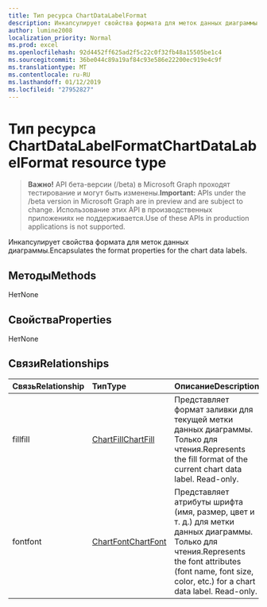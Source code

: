 ```yaml
---
title: Тип ресурса ChartDataLabelFormat
description: Инкапсулирует свойства формата для меток данных диаграммы.
author: lumine2008
localization_priority: Normal
ms.prod: excel
ms.openlocfilehash: 92d4452ff625ad2f5c22c0f32fb48a15505be1c4
ms.sourcegitcommit: 36be044c89a19af84c93e586e22200ec919e4c9f
ms.translationtype: MT
ms.contentlocale: ru-RU
ms.lasthandoff: 01/12/2019
ms.locfileid: "27952827"
---
```

# <a name="chartdatalabelformat-resource-type"></a><span data-ttu-id="f8778-103">Тип ресурса ChartDataLabelFormat</span><span class="sxs-lookup"><span data-stu-id="f8778-103">ChartDataLabelFormat resource type</span></span>

> <span data-ttu-id="f8778-104">**Важно!** API бета-версии (/beta) в Microsoft Graph проходят тестирование и могут быть изменены.</span><span class="sxs-lookup"><span data-stu-id="f8778-104">**Important:** APIs under the /beta version in Microsoft Graph are in preview and are subject to change.</span></span> <span data-ttu-id="f8778-105">Использование этих API в производственных приложениях не поддерживается.</span><span class="sxs-lookup"><span data-stu-id="f8778-105">Use of these APIs in production applications is not supported.</span></span>

<span data-ttu-id="f8778-106">Инкапсулирует свойства формата для меток данных диаграммы.</span><span class="sxs-lookup"><span data-stu-id="f8778-106">Encapsulates the format properties for the chart data labels.</span></span>


## <a name="methods"></a><span data-ttu-id="f8778-107">Методы</span><span class="sxs-lookup"><span data-stu-id="f8778-107">Methods</span></span>
<span data-ttu-id="f8778-108">Нет</span><span class="sxs-lookup"><span data-stu-id="f8778-108">None</span></span>

## <a name="properties"></a><span data-ttu-id="f8778-109">Свойства</span><span class="sxs-lookup"><span data-stu-id="f8778-109">Properties</span></span>
<span data-ttu-id="f8778-110">Нет</span><span class="sxs-lookup"><span data-stu-id="f8778-110">None</span></span>

## <a name="relationships"></a><span data-ttu-id="f8778-111">Связи</span><span class="sxs-lookup"><span data-stu-id="f8778-111">Relationships</span></span>
| <span data-ttu-id="f8778-112">Связь</span><span class="sxs-lookup"><span data-stu-id="f8778-112">Relationship</span></span> | <span data-ttu-id="f8778-113">Тип</span><span class="sxs-lookup"><span data-stu-id="f8778-113">Type</span></span>   |<span data-ttu-id="f8778-114">Описание</span><span class="sxs-lookup"><span data-stu-id="f8778-114">Description</span></span>|
|:---------------|:--------|:----------|
|<span data-ttu-id="f8778-115">fill</span><span class="sxs-lookup"><span data-stu-id="f8778-115">fill</span></span>|[<span data-ttu-id="f8778-116">ChartFill</span><span class="sxs-lookup"><span data-stu-id="f8778-116">ChartFill</span></span>](chartfill.md)|<span data-ttu-id="f8778-p102">Представляет формат заливки для текущей метки данных диаграммы. Только для чтения.</span><span class="sxs-lookup"><span data-stu-id="f8778-p102">Represents the fill format of the current chart data label. Read-only.</span></span>|
|<span data-ttu-id="f8778-119">font</span><span class="sxs-lookup"><span data-stu-id="f8778-119">font</span></span>|[<span data-ttu-id="f8778-120">ChartFont</span><span class="sxs-lookup"><span data-stu-id="f8778-120">ChartFont</span></span>](chartfont.md)|<span data-ttu-id="f8778-p103">Представляет атрибуты шрифта (имя, размер, цвет и т. д.) для метки данных диаграммы. Только для чтения.</span><span class="sxs-lookup"><span data-stu-id="f8778-p103">Represents the font attributes (font name, font size, color, etc.) for a chart data label. Read-only.</span></span>|

<!-- uuid: 8fcb5dbc-d5aa-4681-8e31-b001d5168d79
2015-10-25 14:57:30 UTC -->
<!-- {
  "type": "#page.annotation",
  "description": "ChartDataLabelFormat resource",
  "keywords": "",
  "section": "documentation",
  "tocPath": ""
}-->
